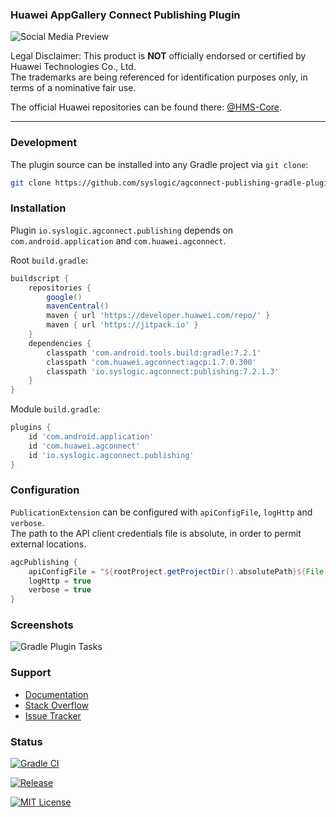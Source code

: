 ### Huawei AppGallery Connect Publishing Plugin

![Social Media Preview](https://raw.githubusercontent.com/syslogic/agconnect-publishing-gradle-plugin/master/screenshots/repository.png)

Legal Disclaimer: This product is **NOT** officially endorsed or certified by Huawei Technologies Co., Ltd.<br/>
The trademarks are being referenced for identification purposes only, in terms of a nominative fair use.

The official Huawei repositories can be found there: [@HMS-Core](https://github.com/orgs/HMS-Core/repositories).

 ---

### Development

The plugin source can be installed into any Gradle project via `git clone`:

````bash
git clone https://github.com/syslogic/agconnect-publishing-gradle-plugin.git ./buildSrc
````

### Installation

Plugin `io.syslogic.agconnect.publishing` depends on `com.android.application` and `com.huawei.agconnect`.

Root `build.gradle`:
````groovy
buildscript {
    repositories {
        google()
        mavenCentral()
        maven { url 'https://developer.huawei.com/repo/' }
        maven { url 'https://jitpack.io' }
    }
    dependencies {
        classpath 'com.android.tools.build:gradle:7.2.1'
        classpath 'com.huawei.agconnect:agcp:1.7.0.300'
        classpath 'io.syslogic.agconnect:publishing:7.2.1.3'
    }
}
````

Module `build.gradle`:
````groovy
plugins {
    id 'com.android.application'
    id 'com.huawei.agconnect'
    id 'io.syslogic.agconnect.publishing'
}
````

### Configuration

`PublicationExtension` can be configured with `apiConfigFile`, `logHttp` and `verbose`.<br/>
The path to the API client credentials file is absolute, in order to permit external locations.

````groovy
agcPublishing {
    apiConfigFile = "${rootProject.getProjectDir().absolutePath}${File.separator}credentials${File.separator}agc-apiclient-000000000000000000-0000000000000000000.json"
    logHttp = true
    verbose = true
}
````

### Screenshots

![Gradle Plugin Tasks](https://raw.githubusercontent.com/syslogic/agconnect-publishing-gradle-plugin/master/screenshots/screenshot_01.png)

### Support
- [Documentation](https://developer.huawei.com/consumer/en/doc/development/AppGallery-connect-References/agcapi-obtain_token-0000001158365043)
- [Stack Overflow](https://stackoverflow.com/questions/tagged/huawei-developers)
- [Issue Tracker](https://github.com/syslogic/agconnect-publishing-gradle-plugin/issues)

### Status

[![Gradle CI](https://github.com/syslogic/agconnect-publishing-gradle-plugin/actions/workflows/gradle.yml/badge.svg)](https://github.com/syslogic/agconnect-publishing-gradle-plugin/actions/workflows/gradle.yml)

[![Release](https://jitpack.io/v/syslogic/agconnect-publishing-gradle-plugin.svg)](https://jitpack.io/#io.syslogic/agconnect-publishing-gradle-plugin)

[![MIT License](https://img.shields.io/github/license/syslogic/agconnect-publishing-gradle-plugin)](https://github.com/syslogic/agconnect-publishing-gradle-plugin/blob/master/LICENSE)

